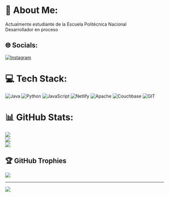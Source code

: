 # 💫 About Me:
Actualmente estudiante de la Escuela Politécnica Nacional<br>Desarrollador en proceso


## 🌐 Socials:
[![Instagram](https://img.shields.io/badge/Instagram-%23E4405F.svg?logo=Instagram&logoColor=white)](https://instagram.com/orland.heyer) 

# 💻 Tech Stack:
![Java](https://img.shields.io/badge/java-%23ED8B00.svg?style=for-the-badge&logo=openjdk&logoColor=white) ![Python](https://img.shields.io/badge/python-3670A0?style=for-the-badge&logo=python&logoColor=ffdd54) ![JavaScript](https://img.shields.io/badge/javascript-%23323330.svg?style=for-the-badge&logo=javascript&logoColor=%23F7DF1E) ![Netlify](https://img.shields.io/badge/netlify-%23000000.svg?style=for-the-badge&logo=netlify&logoColor=#00C7B7) ![Apache](https://img.shields.io/badge/apache-%23D42029.svg?style=for-the-badge&logo=apache&logoColor=white) ![Couchbase](https://img.shields.io/badge/Couchbase-EA2328?style=for-the-badge&logo=couchbase&logoColor=white) ![GIT](https://img.shields.io/badge/Git-fc6d26?style=for-the-badge&logo=git&logoColor=white)
# 📊 GitHub Stats:
![](https://github-readme-stats.vercel.app/api?username=OrlandH&theme=dark&hide_border=false&include_all_commits=false&count_private=false)<br/>
![](https://github-readme-streak-stats.herokuapp.com/?user=OrlandH&theme=dark&hide_border=false)<br/>
![](https://github-readme-stats.vercel.app/api/top-langs/?username=OrlandH&theme=dark&hide_border=false&include_all_commits=false&count_private=false&layout=compact)

## 🏆 GitHub Trophies
![](https://github-profile-trophy.vercel.app/?username=OrlandH&theme=radical&no-frame=false&no-bg=true&margin-w=4)

---
[![](https://visitcount.itsvg.in/api?id=OrlandH&icon=0&color=0)](https://visitcount.itsvg.in)

<!-- Proudly created with GPRM ( https://gprm.itsvg.in ) -->
